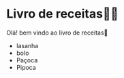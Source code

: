 # Livro de receitas:man_cook:

Olá! bem vindo ao livro de receitas:apple:

- lasanha
- bolo
- Paçoca
- Pipoca